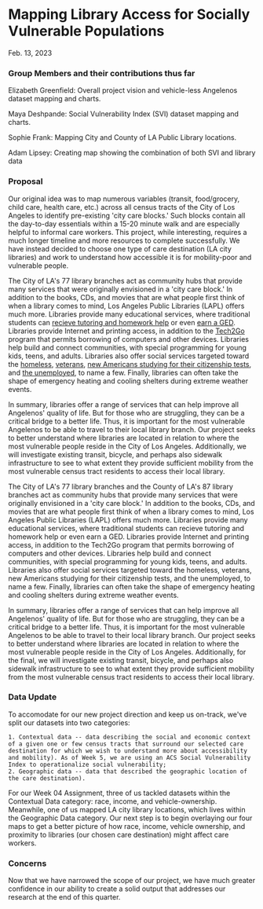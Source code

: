 # Mapping Library Access for Socially Vulnerable Populations
Feb. 13, 2023

### Group Members and their contributions thus far
Elizabeth Greenfield: Overall project vision and vehicle-less Angelenos dataset mapping and charts.

Maya Deshpande: Social Vulnerability Index (SVI) dataset mapping and charts.

Sophie Frank: Mapping City and County of LA Public Library locations.

Adam Lipsey: Creating map showing the combination of both SVI and library data

### Proposal
Our original idea was to map numerous variables (transit, food/grocery, child care, health care, etc.) across all census tracts of the City of Los Angeles to identify pre-existing 'city care blocks.' Such blocks contain all the day-to-day essentials within a 15-20 minute walk and are especially helpful to informal care workers. This project, while interesting, requires a much longer timeline and more resources to complete successfully. We have instead decided to choose one type of care destination (LA city libraries) and work to understand how accessible it is for mobility-poor and vulnerable people.

The City of LA's 77 library branches act as community hubs that provide many services that were originally envisioned in a 'city care block.' In addition to the books, CDs, and movies that are what people first think of when a library comes to mind, Los Angeles Public Libraries (LAPL) offers much more. Libraries provide many educational services, where traditional students can [recieve tutoring and homework help](https://lapl.org/studentsuccess) or even [earn a GED](https://lapl.org/diploma). Libraries provide Internet and printing access, in addition to the [Tech2Go](https://lapl.org/tech2go) program that permits borrowing of computers and other devices. Libraries help build and connect communities, with special programming for young kids, teens, and adults. Libraries also offer social services targeted toward the [homeless](https://lapl.org/homeless-resources), [veterans](https://lapl.org/veterans), [new Americans studying for their citizenship tests](https://lapl.org/newamericans), and [the unemployed](https://lapl.org/jobs-money), to name a few. Finally, libraries can often take the shape of emergency heating and cooling shelters during extreme weather events.

In summary, libraries offer a range of services that can help improve all Angelenos' quality of life. But for those who are struggling, they can be a critical bridge to a better life. Thus, it is important for the most vulnerable Angelenos to be able to travel to their local library branch. Our project seeks to better understand where libraries are located in relation to where the most vulnerable people reside in the City of Los Angeles. Additionally, we will investigate existing transit, bicycle, and perhaps also sidewalk infrastructure to see to what extent they provide sufficient mobility from the most vulnerable census tract residents to access their local library. 

The City of LA's 77 library branches and the County of LA's 87 library branches act as community hubs that provide many services that were originally envisioned in a 'city care block.' In addition to the books, CDs, and movies that are what people first think of when a library comes to mind, Los Angeles Public Libraries (LAPL) offers much more. Libraries provide many educational services, where traditional students can recieve tutoring and homework help or even earn a GED. Libraries provide Internet and printing access, in addition to the Tech2Go program that permits borrowing of computers and other devices. Libraries help build and connect communities, with special programming for young kids, teens, and adults. Libraries also offer social services targeted toward the homeless, veterans, new Americans studying for their citizenship tests, and the unemployed, to name a few. Finally, libraries can often take the shape of emergency heating and cooling shelters during extreme weather events.

In summary, libraries offer a range of services that can help improve all Angelenos' quality of life. But for those who are struggling, they can be a critical bridge to a better life. Thus, it is important for the most vulnerable Angelenos to be able to travel to their local library branch. Our project seeks to better understand where libraries are located in relation to where the most vulnerable people reside in the City of Los Angeles. Additionally, for the final, we will investigate existing transit, bicycle, and perhaps also sidewalk infrastructure to see to what extent they provide sufficient mobility from the most vulnerable census tract residents to access their local library.

### Data Update
To accomodate for our new project direction and keep us on-track, we've split our datasets into two categories:

    1. Contextual data -- data describing the social and economic context of a given one or few census tracts that surround our selected care destination for which we wish to understand more about accessibility and mobility). As of Week 5, we are using an ACS Social Vulnerability Index to operationalize social vulnerability;
    2. Geographic data -- data that described the geographic location of the care destination). 

For our Week 04 Assignment, three of us tackled datasets within the Contextual Data category: race, income, and vehicle-ownership. Meanwhile, one of us mapped LA city library locations, which lives within the Geographic Data category. Our next step is to begin overlaying our four maps to get a better picture of how race, income, vehicle ownership, and proximity to libraries (our chosen care destination) might affect care workers.

### Concerns

Now that we have narrowed the scope of our project, we have much greater confidence in our ability to create a solid output that addresses our research at the end of this quarter.


